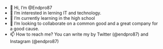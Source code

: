 - 👋 Hi, I’m @Endpro87
- 👀 I’m interested in lerning IT and technology.
- 🌱 I’m currently learning in the high school
- 💞️ I’m looking to collaborate on a common good and a great company for a good cause.
- 📫 How to reach me? You can write my by Twitter (@endpro87) and Instagram (@endpro87)

<!---
Endpro87/Endpro87 is a ✨ special ✨ repository because its `README.md` (this file) appears on your GitHub profile.
You can click the Preview link to take a look at your changes.
--->
